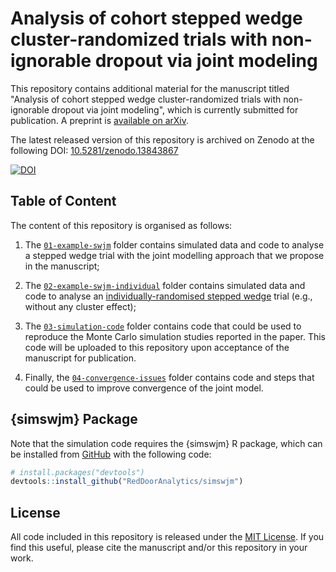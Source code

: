 # Analysis of cohort stepped wedge cluster-randomized trials with non-ignorable dropout via joint modeling

This repository contains additional material for the manuscript titled "Analysis of cohort stepped wedge cluster-randomized trials with non-ignorable dropout via joint modeling", which is currently submitted for publication.
A preprint is [available on arXiv](https://arxiv.org/abs/2404.14840).

The latest released version of this repository is archived on Zenodo at the following DOI: [10.5281/zenodo.13843867](https://zenodo.org/doi/10.5281/zenodo.13843866)

[![DOI](https://zenodo.org/badge/630868056.svg)](https://zenodo.org/doi/10.5281/zenodo.13843866)

## Table of Content

The content of this repository is organised as follows:

1. The [`01-example-swjm`](01-example-swjm/) folder contains simulated data and code to analyse a stepped wedge trial with the joint modelling approach that we propose in the manuscript;

1. The [`02-example-swjm-individual`](02-example-swjm-individual/) folder contains simulated data and code to analyse an [individually-randomised stepped wedge](https://pubmed.ncbi.nlm.nih.gov/30225934/) trial (e.g., without any cluster effect);

1. The [`03-simulation-code`](03-simulation-code/) folder contains code that could be used to reproduce the Monte Carlo simulation studies reported in the paper.
   This code will be uploaded to this repository upon acceptance of the manuscript for publication.

1. Finally, the [`04-convergence-issues`](04-convergence-issues/) folder contains code and steps that could be used to improve convergence of the joint model.

## {simswjm} Package

Note that the simulation code requires the {simswjm} R package, which can be installed from [GitHub](https://github.com/RedDoorAnalytics/simswjm) with the following code:

``` r
# install.packages("devtools")
devtools::install_github("RedDoorAnalytics/simswjm")
```

## License

All code included in this repository is released under the [MIT License](LICENSE.md).
If you find this useful, please cite the manuscript and/or this repository in your work.
